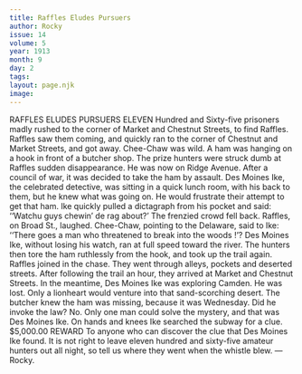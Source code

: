 ```yaml
---
title: Raffles Eludes Pursuers
author: Rocky
issue: 14
volume: 5
year: 1913
month: 9
day: 2
tags:
layout: page.njk
image:
---
```

RAFFLES ELUDES PURSUERS    ELEVEN Hundred and Sixty-five prisoners madly rushed to the corner of Market and Chestnut Streets, to find Raffles. Raffles saw them coming, and quickly ran to the corner of Chestnut and Market Streets, and got away. Chee-Chaw was wild. A ham was hanging on a hook in front of a butcher shop. The prize hunters were struck dumb at Raffles sudden disappearance. He was now on Ridge Avenue. After a council of war, it was decided to take the ham by assault. Des Moines Ike, the celebrated detective, was sitting in a quick lunch room, with his back to them, but he knew what was going on. He would frustrate their attempt to get that ham. Ike quickly pulled a dictagraph from his pocket and said: ‘‘Watchu guys chewin’ de rag about?’ The frenzied crowd fell back. Raffles, on Broad St., laughed. Chee-Chaw, pointing to the Delaware, said to Ike: ‘‘There goes a man who threatened to break into the woods !’? Des Moines Ike, without losing his watch, ran at full speed toward the river. The hunters then tore the ham ruthlessly from the hook, and took up the trail again. Raffles joined in the chase. They went through alleys, pockets and deserted streets. After following the trail an hour, they arrived at Market and Chestnut Streets. In the meantime, Des Moines Ike was exploring Camden. He was lost. Only a lionheart would venture into that sand-scorching desert. The butcher knew the ham was missing, because it was Wednesday. Did he invoke the law? No. Only one man could solve the mystery, and that was Des Moines Ike. On hands and knees Ike searched the subway for a clue. $5,000.00 REWARD To anyone who can discover the clue that Des Moines Ike found. It is not right to leave eleven hundred and sixty-five amateur hunters out all night, so tell us where they went when the whistle blew. —Rocky. 




